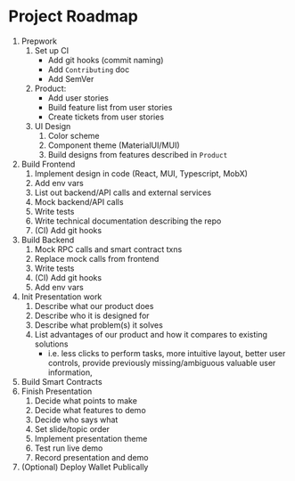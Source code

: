# Project Roadmap

1. Prepwork
   1. Set up CI
      - Add git hooks (commit naming)
      - Add `Contributing` doc
      - Add SemVer
   1. Product:
      - Add user stories
      - Build feature list from user stories
      - Create tickets from user stories
   1. UI Design
      1. Color scheme
      1. Component theme (MaterialUI/MUI)
      1. Build designs from features described in `Product`
1. Build Frontend
   1. Implement design in code (React, MUI, Typescript, MobX)
   1. Add env vars
   1. List out backend/API calls and external services
   1. Mock backend/API calls
   1. Write tests
   1. Write technical documentation describing the repo
   1. (CI) Add git hooks
1. Build Backend
   1. Mock RPC calls and smart contract txns
   1. Replace mock calls from frontend
   1. Write tests
   1. (CI) Add git hooks
   1. Add env vars
1. Init Presentation work
   1. Describe what our product does
   1. Describe who it is designed for
   1. Describe what problem(s) it solves
   1. List advantages of our product and how it compares to existing solutions
      - i.e. less clicks to perform tasks, more intuitive layout, better user controls, provide previously missing/ambiguous valuable user information, 
1. Build Smart Contracts
1. Finish Presentation
   1. Decide what points to make
   1. Decide what features to demo
   1. Decide who says what
   1. Set slide/topic order
   1. Implement presentation theme
   1. Test run live demo
   1. Record presentation and demo
1. (Optional) Deploy Wallet Publically
